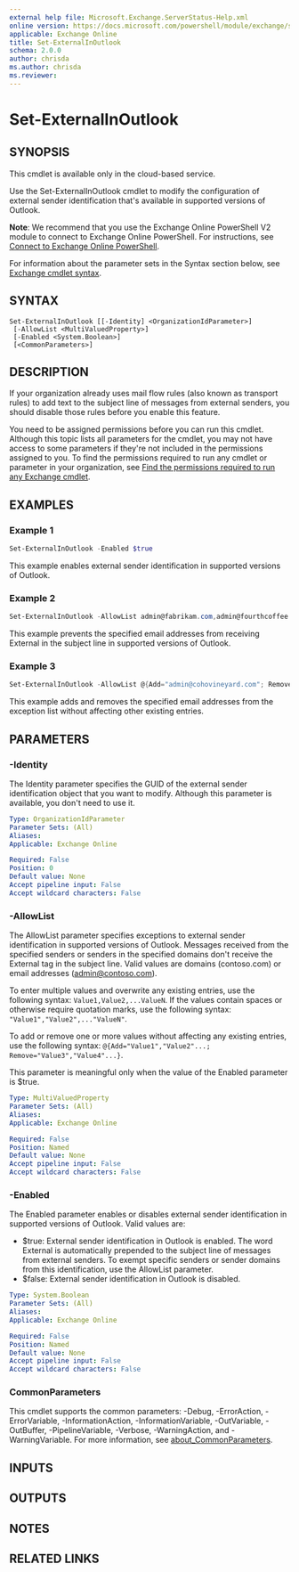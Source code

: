 ```yaml
---
external help file: Microsoft.Exchange.ServerStatus-Help.xml
online version: https://docs.microsoft.com/powershell/module/exchange/set-externalinoutlook
applicable: Exchange Online
title: Set-ExternalInOutlook
schema: 2.0.0
author: chrisda
ms.author: chrisda
ms.reviewer:
---
```


# Set-ExternalInOutlook

## SYNOPSIS
This cmdlet is available only in the cloud-based service.

Use the Set-ExternalInOutlook cmdlet to modify the configuration of external sender identification that's available in supported versions of Outlook.

**Note**: We recommend that you use the Exchange Online PowerShell V2 module to connect to Exchange Online PowerShell. For instructions, see [Connect to Exchange Online PowerShell](https://docs.microsoft.com/powershell/exchange/connect-to-exchange-online-powershell).

For information about the parameter sets in the Syntax section below, see [Exchange cmdlet syntax](https://docs.microsoft.com/powershell/exchange/exchange-cmdlet-syntax).

## SYNTAX

```
Set-ExternalInOutlook [[-Identity] <OrganizationIdParameter>]
 [-AllowList <MultiValuedProperty>]
 [-Enabled <System.Boolean>]
 [<CommonParameters>]
```

## DESCRIPTION
If your organization already uses mail flow rules (also known as transport rules) to add text to the subject line of messages from external senders, you should disable those rules before you enable this feature.

You need to be assigned permissions before you can run this cmdlet. Although this topic lists all parameters for the cmdlet, you may not have access to some parameters if they're not included in the permissions assigned to you. To find the permissions required to run any cmdlet or parameter in your organization, see [Find the permissions required to run any Exchange cmdlet](https://docs.microsoft.com/powershell/exchange/find-exchange-cmdlet-permissions).

## EXAMPLES

### Example 1
```powershell
Set-ExternalInOutlook -Enabled $true
```

This example enables external sender identification in supported versions of Outlook.

### Example 2
```powershell
Set-ExternalInOutlook -AllowList admin@fabrikam.com,admin@fourthcoffee.com
```

This example prevents the specified email addresses from receiving External in the subject line in supported versions of Outlook.

### Example 3
```powershell
Set-ExternalInOutlook -AllowList @{Add="admin@cohovineyard.com"; Remove="admin@fourthcoffee.com"}
```

This example adds and removes the specified email addresses from the exception list without affecting other existing entries.

## PARAMETERS

### -Identity
The Identity parameter specifies the GUID of the external sender identification object that you want to modify. Although this parameter is available, you don't need to use it.

```yaml
Type: OrganizationIdParameter
Parameter Sets: (All)
Aliases:
Applicable: Exchange Online

Required: False
Position: 0
Default value: None
Accept pipeline input: False
Accept wildcard characters: False
```

### -AllowList
The AllowList parameter specifies exceptions to external sender identification in supported versions of Outlook. Messages received from the specified senders or senders in the specified domains don't receive the External tag in the subject line. Valid values are domains (contoso.com) or email addresses (admin@contoso.com).

To enter multiple values and overwrite any existing entries, use the following syntax: `Value1,Value2,...ValueN`. If the values contain spaces or otherwise require quotation marks, use the following syntax: `"Value1","Value2",..."ValueN"`.

To add or remove one or more values without affecting any existing entries, use the following syntax: `@{Add="Value1","Value2"...; Remove="Value3","Value4"...}`.

This parameter is meaningful only when the value of the Enabled parameter is $true.

```yaml
Type: MultiValuedProperty
Parameter Sets: (All)
Aliases:
Applicable: Exchange Online

Required: False
Position: Named
Default value: None
Accept pipeline input: False
Accept wildcard characters: False
```

### -Enabled
The Enabled parameter enables or disables external sender identification in supported versions of Outlook. Valid values are:

- $true: External sender identification in Outlook is enabled. The word External is automatically prepended to the subject line of messages from external senders. To exempt specific senders or sender domains from this identification, use the AllowList parameter.
- $false: External sender identification in Outlook is disabled.

```yaml
Type: System.Boolean
Parameter Sets: (All)
Aliases:
Applicable: Exchange Online

Required: False
Position: Named
Default value: None
Accept pipeline input: False
Accept wildcard characters: False
```

### CommonParameters
This cmdlet supports the common parameters: -Debug, -ErrorAction, -ErrorVariable, -InformationAction, -InformationVariable, -OutVariable, -OutBuffer, -PipelineVariable, -Verbose, -WarningAction, and -WarningVariable. For more information, see [about_CommonParameters](https://go.microsoft.com/fwlink/p/?LinkID=113216).

## INPUTS

###  

## OUTPUTS

###  

## NOTES

## RELATED LINKS
